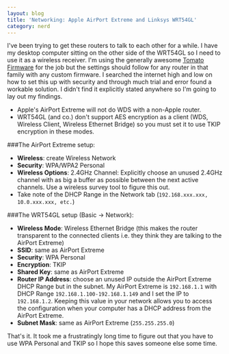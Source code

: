 ```yaml
---
layout: blog
title: 'Networking: Apple AirPort Extreme and Linksys WRT54GL'
category: nerd
---
```

I've been trying to get these routers to talk to each other for a while. I have my desktop computer sitting on the other side of the WRT54GL so I need to use it as a wireless receiver. I'm using the generally awesome [Tomato Firmware][1] for the job but the settings should follow for any router in that family with any custom firmware. I searched the internet high and low on how to set this up with security and through much trial and error found a workable solution. I didn't find it explicitly stated anywhere so I'm going to lay out my findings.

- Apple's AirPort Extreme will not do WDS with a non-Apple router.
- WRT54GL (and co.) don't support AES encryption as a client (WDS, Wireless Client, Wireless Ethernet Bridge) so you must set it to use TKIP encryption in these modes.



###The AirPort Extreme setup:
- **Wireless**: create Wireless Network
- **Security**: WPA/WPA2 Personal
- **Wireless Options**: 2.4GHz Channel: Explicitly choose an unused 2.4GHz channel with as big a buffer as possible between the next active channels. Use a wireless survey tool to figure this out.
- Take note of the DHCP Range in the Network tab (```192.168.xxx.xxx, 10.0.xxx.xxx, etc.```)

###The WRT54GL setup (Basic -> Network):

- **Wireless Mode**: Wireless Ethernet Bridge (this makes the router transparent to the connected clients i.e. they think they are talking to the AirPort Extreme)
- **SSID**: same as AirPort Extreme
- **Security**: WPA Personal
- **Encryption**: TKIP
- **Shared Key**: same as AirPort Extreme
- **Router IP Address**: choose an unused IP outside the AirPort Extreme DHCP Range but in the subnet. My AirPort Extreme is ```192.168.1.1``` with DHCP Range ```192.168.1.100-192.168.1.149``` and I set the IP to ```192.168.1.2```. Keeping this value in your network allows you to access the configuration when your computer has a DHCP address from the AirPort Extreme.
- **Subnet Mask**: same as AirPort Extreme (```255.255.255.0```)

That's it. It took me a frustratingly long time to figure out that you have to use WPA Personal and TKIP so I hope this saves someone else some time.

[1]: http://www.polarcloud.com/tomato
